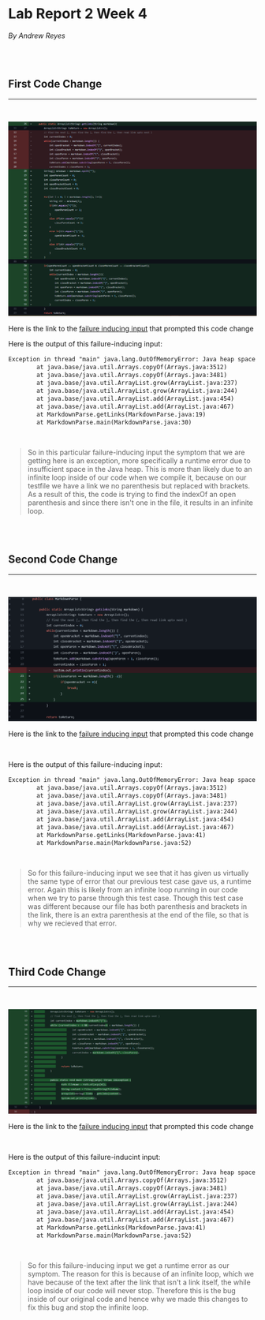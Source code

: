 # Lab Report 2 Week 4
*By Andrew Reyes*  

\
<br/>
## First Code Change
___
<br/>

![image](labreport2_1.png)

Here is the link to the [failure inducing input](https://github.com/KingAndrew3000/markdown-parser/blob/main/test-file-2.md) that prompted this code change

Here is the output of this failure-inducing input:

```
Exception in thread "main" java.lang.OutOfMemoryError: Java heap space
        at java.base/java.util.Arrays.copyOf(Arrays.java:3512)
        at java.base/java.util.Arrays.copyOf(Arrays.java:3481)
        at java.base/java.util.ArrayList.grow(ArrayList.java:237)
        at java.base/java.util.ArrayList.grow(ArrayList.java:244)
        at java.base/java.util.ArrayList.add(ArrayList.java:454)
        at java.base/java.util.ArrayList.add(ArrayList.java:467)
        at MarkdownParse.getLinks(MarkdownParse.java:19)
        at MarkdownParse.main(MarkdownParse.java:30)
```

<br/>

>So in this particular failure-inducing input the symptom that we are getting here is an exception, more specifically a runtime error due to insufficient space in the Java heap. This is more than likely due to an infinite loop inside of our code when we compile it, because on our testfile we have a link we no parenthesis but replaced with brackets. As a result of this, the code is trying to find the indexOf an open parenthesis and since there isn't one in the file, it results in an infinite loop.

\
<br/>

## Second Code Change
___
<br/>

![image](labreport2_2.png)

Here is the link to the [failure inducing input](https://github.com/a3alani/markdown-parser/commit/ea2cf261c525710e8e2385782e63c6e6f187c2dd) that prompted this code change

<br/>

Here is the output of this failure-inducing input:

```
Exception in thread "main" java.lang.OutOfMemoryError: Java heap space
        at java.base/java.util.Arrays.copyOf(Arrays.java:3512)
        at java.base/java.util.Arrays.copyOf(Arrays.java:3481)
        at java.base/java.util.ArrayList.grow(ArrayList.java:237)
        at java.base/java.util.ArrayList.grow(ArrayList.java:244)
        at java.base/java.util.ArrayList.add(ArrayList.java:454)
        at java.base/java.util.ArrayList.add(ArrayList.java:467)
        at MarkdownParse.getLinks(MarkdownParse.java:41)
        at MarkdownParse.main(MarkdownParse.java:52)
```

<br/>

>So for this failure-inducing input we see that it has given us virtually the same type of error that our previous test case gave us, a runtime error. Again this is likely from an infinite loop running in our code when we try to parse through this test case. Though this test case was different because our file has both parenthesis and brackets in the link, there is an extra parenthesis at the end of the file, so that is why we recieved that error.

\
<br/>

## Third Code Change
___
<br/>

![image](labreport2_3.png)

Here is the link to the [failure inducing input](https://github.com/LinearParadox/markdown-parser/commit/6ffbcdace8d795b3715c463883f7716547bd52d6) that prompted this code change

<br/>

Here is the output of this failure-inducint input:

```
Exception in thread "main" java.lang.OutOfMemoryError: Java heap space
        at java.base/java.util.Arrays.copyOf(Arrays.java:3512)
        at java.base/java.util.Arrays.copyOf(Arrays.java:3481)
        at java.base/java.util.ArrayList.grow(ArrayList.java:237)
        at java.base/java.util.ArrayList.grow(ArrayList.java:244)
        at java.base/java.util.ArrayList.add(ArrayList.java:454)
        at java.base/java.util.ArrayList.add(ArrayList.java:467)
        at MarkdownParse.getLinks(MarkdownParse.java:41)
        at MarkdownParse.main(MarkdownParse.java:52)
```

<br/>

>So for this failure-inducing input we get a runtime error as our symptom. The reason for this is because of an infinite loop, which we have because of the text after the link that isn't a link itself, the while loop inside of our code will never stop. Therefore this is the bug inside of our original code and hence why we made this changes to fix this bug and stop the infinite loop.